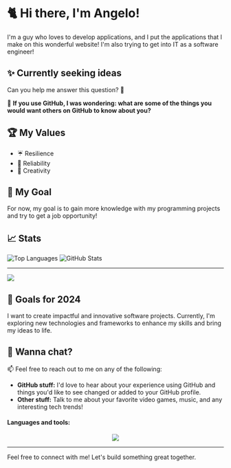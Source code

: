# 🐈 Hi there, I'm Angelo!
I'm a guy who loves to develop applications, and I put the applications that I make on this wonderful website! I'm also trying to get into IT as a software engineer!

## ✨ Currently seeking ideas
Can you help me answer this question? 🤔

💬 **If you use GitHub, I was wondering: what are some of the things you would want others on GitHub to know about you?**

## 🏆 My Values
- ☔ Resilience
- 🖖 Reliability
- 🎨 Creativity

## 🚀 My Goal
For now, my goal is to gain more knowledge with my programming projects and try to get a job opportunity!

## 📈 Stats
![Top Languages](https://github-readme-stats.vercel.app/api/top-langs/?username=Anjocaido13&theme=default&border=true&include_all_commits=false&count_private=false&layout=compact) ![GitHub Stats](https://github-readme-stats.vercel.app/api?username=Anjocaido13&theme=default&border=true&include_all_commits=false&count_private=false)

---
[![](https://visitcount.itsvg.in/api?id=Anjocaido13&icon=7&color=11)](https://visitcount.itsvg.in)

## 🎯 Goals for 2024
I want to create impactful and innovative software projects. Currently, I'm exploring new technologies and frameworks to enhance my skills and bring my ideas to life. 

## 💬 Wanna chat?
📫 Feel free to reach out to me on any of the following:
- **GitHub stuff:** I'd love to hear about your experience using GitHub and things you'd like to see changed or added to your GitHub profile.
- **Other stuff:** Talk to me about your favorite video games, music, and any interesting tech trends!

#### Languages and tools:
<div align="center">
  <a href="https://skillicons.dev">
    <img src="https://skillicons.dev/icons?i=java,spring,postgresql,figma,Csharp,git,.Net,figma,typescript&theme=dark" />
  </a>
</div>

---

Feel free to connect with me! Let's build something great together.
